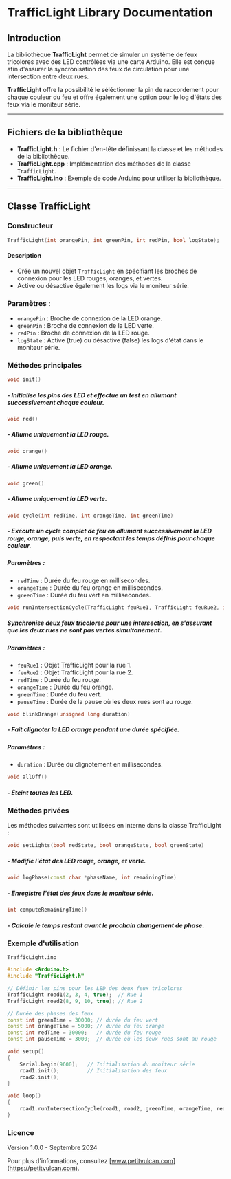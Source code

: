 # TrafficLight Library Documentation

## Introduction

La bibliothèque **TrafficLight** permet de simuler un système de feux tricolores avec des LED contrôlées via une carte Arduino. Elle est conçue afin d'assurer la syncronisation des feux de circulation pour une intersection entre deux rues. 

**TrafficLight** offre la possibilité le séléctionner la pin de raccordement pour chaque couleur du feu et offre également une option pour le log d'états des feux via le moniteur série.

---

## Fichiers de la bibliothèque

- **TrafficLight.h** : Le fichier d'en-tête définissant la classe et les méthodes de la bibliothèque.
- **TrafficLight.cpp** : Implémentation des méthodes de la classe `TrafficLight`.
- **TrafficLight.ino** : Exemple de code Arduino pour utiliser la bibliothèque.

---

## Classe TrafficLight

### Constructeur
```cpp
TrafficLight(int orangePin, int greenPin, int redPin, bool logState);
```
#### Description
- Crée un nouvel objet `TrafficLight` en spécifiant les broches de connexion pour les LED rouges, oranges, et vertes.
- Active ou désactive également les logs via le moniteur série.

### Paramètres :

- `orangePin` : Broche de connexion de la LED orange.
- `greenPin` : Broche de connexion de la LED verte.
- `redPin` : Broche de connexion de la LED rouge.
- `logState` : Active (true) ou désactive (false) les logs d'état dans le moniteur série.

### Méthodes principales

```cpp
void init()
```
##### - Initialise les pins des LED et effectue un test en allumant successivement chaque couleur.

```cpp
void red()
```
##### - Allume uniquement la LED rouge.

```cpp
void orange()
```
##### - Allume uniquement la LED orange.

```cpp
void green()
```
##### - Allume uniquement la LED verte.

```cpp
void cycle(int redTime, int orangeTime, int greenTime)
```
##### - Exécute un cycle complet de feu en allumant successivement la LED rouge, orange, puis verte, en respectant les temps définis pour chaque couleur.

##### Paramètres :
- `redTime` : Durée du feu rouge en millisecondes.
- `orangeTime` : Durée du feu orange en millisecondes.
- `greenTime` : Durée du feu vert en millisecondes.

```cpp
void runIntersectionCycle(TrafficLight feuRue1, TrafficLight feuRue2, int redTime, int orangeTime, int greenTime, int pauseTime)
```
##### Synchronise deux feux tricolores pour une intersection, en s'assurant que les deux rues ne sont pas vertes simultanément.

##### Paramètres :
- `feuRue1` : Objet TrafficLight pour la rue 1.
- `feuRue2` : Objet TrafficLight pour la rue 2.
- `redTime` : Durée du feu rouge.
- `orangeTime` : Durée du feu orange.
- `greenTime` : Durée du feu vert.
- `pauseTime` : Durée de la pause où les deux rues sont au rouge.

```cpp
void blinkOrange(unsigned long duration)
```
##### - Fait clignoter la LED orange pendant une durée spécifiée.

##### Paramètres :
- `duration` : Durée du clignotement en millisecondes.

```cpp
void allOff()
```
##### - Éteint toutes les LED.

### Méthodes privées

Les méthodes suivantes sont utilisées en interne dans la classe TrafficLight :

```cpp
void setLights(bool redState, bool orangeState, bool greenState) 
```
##### - Modifie l'état des LED rouge, orange, et verte.


```cpp
void logPhase(const char *phaseName, int remainingTime) 
```
##### - Enregistre l'état des feux dans le moniteur série.


```cpp
int computeRemainingTime()
```
##### - Calcule le temps restant avant le prochain changement de phase.


### Exemple d'utilisation

`TrafficLight.ino`
```cpp 
#include <Arduino.h>
#include "TrafficLight.h"

// Définir les pins pour les LED des deux feux tricolores
TrafficLight road1(2, 3, 4, true);  // Rue 1
TrafficLight road2(8, 9, 10, true); // Rue 2

// Durée des phases des feux
const int greenTime = 30000; // durée du feu vert
const int orangeTime = 5000; // durée du feu orange
const int redTime = 30000;   // durée du feu rouge
const int pauseTime = 3000;  // durée où les deux rues sont au rouge

void setup()
{
    Serial.begin(9600);   // Initialisation du moniteur série
    road1.init();         // Initialisation des feux
    road2.init();
}

void loop()
{
    road1.runIntersectionCycle(road1, road2, greenTime, orangeTime, redTime, pauseTime);
}

```

### Licence
Version 1.0.0 - Septembre 2024

Pour plus d'informations, consultez [www.petitvulcan.com](https://petitvulcan.com).

